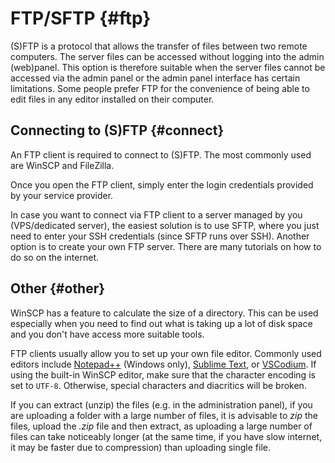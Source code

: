 # FTP/SFTP {#ftp}
(S)FTP is a protocol that allows the transfer of files between two remote computers. The server files can be accessed without logging into the admin (web)panel. This option is therefore suitable when the server files cannot be accessed via the admin panel or the admin panel interface has certain limitations. Some people prefer FTP for the convenience of being able to edit files in any editor installed on their computer.

## Connecting to (S)FTP {#connect}
An FTP client is required to connect to (S)FTP. The most commonly used are WinSCP and FileZilla.

Once you open the FTP client, simply enter the login credentials provided by your service provider.

In case you want to connect via FTP client to a server managed by you (VPS/dedicated server), the easiest solution is to use SFTP, where you just need to enter your SSH credentials (since SFTP runs over SSH).
Another option is to create your own FTP server. There are many tutorials on how to do so on the internet.

## Other {#other}
WinSCP has a feature to calculate the size of a directory. This can be used especially when you need to find out what is taking up a lot of disk space and you don't have access more suitable tools.

FTP clients usually allow you to set up your own file editor. Commonly used editors include [Notepad++](https://notepad-plus-plus.org/) (Windows only), [Sublime Text](https://www.sublimetext.com/), or [VSCodium](https://vscodium.com/). If using the built-in WinSCP editor, make sure that the character encoding is set to `UTF-8`. Otherwise, special characters and diacritics will be broken.

If you can extract (unzip) the files (e.g. in the administration panel), if you are uploading a folder with a large number of files, it is advisable to *zip* the files, upload the *.zip* file and then extract, as uploading a large number of files can take noticeably longer (at the same time, if you have slow internet, it may be faster due to compression) than uploading single file.